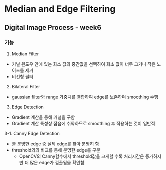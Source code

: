 # Median and Edge Filtering

## Digital Image Process - week6


### 기능

1. Median Filter
  * 커널 윈도우 안에 있는 화소 값의 중간값을 선택하여 화소 값이 너무 크거나 작은 노이즈를 제거
  * 비선형 필터
    
2. Bilateral Filter
  * gaussian filter와 range 가중치를 결합하여 edge를 보존하며 smoothing 수행

3. Edge Detection
  * Gradient 계산을 통해 커널을 구함
  * Gradient 계산 특성상 잡음에 취약하므로 smoothing 후 적용하는 것이 일반적

3-1. Canny Edge Detection
  * 불 분명한 edge 중 실제 edge를 찾아 분명히 함
  * threshold와의 비교를 통해 분명한 edge를 구분
    * OpenCV의 Canny함수에서 threshold값을 크게할 수록 처리시간은 증가하지만 더 많은 edge가 검출됨을 확인함


